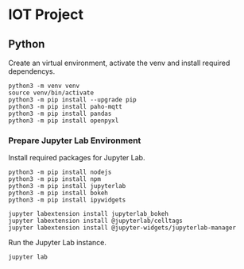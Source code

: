 # IOT Project

## Python
Create an virtual environment, activate the venv and install required dependencys.
```
python3 -m venv venv
source venv/bin/activate
python3 -m pip install --upgrade pip
python3 -m pip install paho-mqtt
python3 -m pip install pandas
python3 -m pip install openpyxl
```

### Prepare Jupyter Lab Environment
Install required packages for Jupyter Lab.
```
python3 -m pip install nodejs
python3 -m pip install npm
python3 -m pip install jupyterlab
python3 -m pip install bokeh
python3 -m pip install ipywidgets

jupyter labextension install jupyterlab_bokeh
jupyter labextension install @jupyterlab/celltags
jupyter labextension install @jupyter-widgets/jupyterlab-manager
```

Run the Jupyter Lab instance.
```
jupyter lab
```
